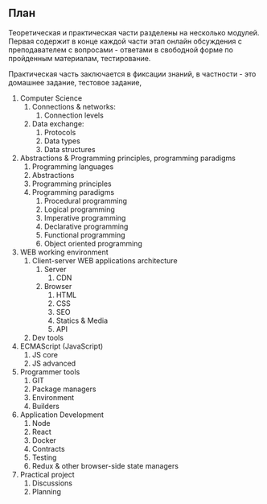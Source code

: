 ## План

Теоретическая и практическая части разделены на несколько модулей.
Первая содержит в конце каждой части этап онлайн обсуждения с преподавателем с вопросами - ответами в свободной форме по пройденным материалам, тестирование.

Практическая часть заключается в фиксации знаний, в частности - это домашнее задание, тестовое задание, 

1. Computer Science
	1. Connections & networks:
		1. Connection levels
	2. Data exchange:
		1. Protocols
		2. Data types
		3. Data structures
2. Abstractions & Programming principles, programming paradigms
	1. Programming languages
	2. Abstractions
	3. Programming principles
	4. Programming paradigms
		1. Procedural programming
		2. Logical programming
		3. Imperative programming
		4. Declarative programming
		5. Functional programming
		6. Object oriented programming 
3. WEB working environment
	1. Client-server WEB applications architecture
		1. Server
			1. CDN
		2. Browser
			1. HTML
			2. CSS
			3. SEO
			4. Statics & Media
			5. API
	2. Dev tools
4. ECMAScript (JavaScript)
	1. JS core
	2. JS advanced
5. Programmer tools
	1. GIT
	2. Package managers
	3. Environment
	5. Builders
6. Application Development
	1. Node
	2. React
	3. Docker
	4. Contracts
	5. Testing
	6. Redux & other browser-side state managers
7. Practical project
	1. Discussions
	2. Planning